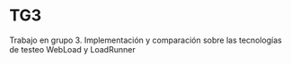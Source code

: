# TG3
Trabajo en grupo 3. Implementación y comparación sobre las tecnologías de testeo WebLoad y LoadRunner
